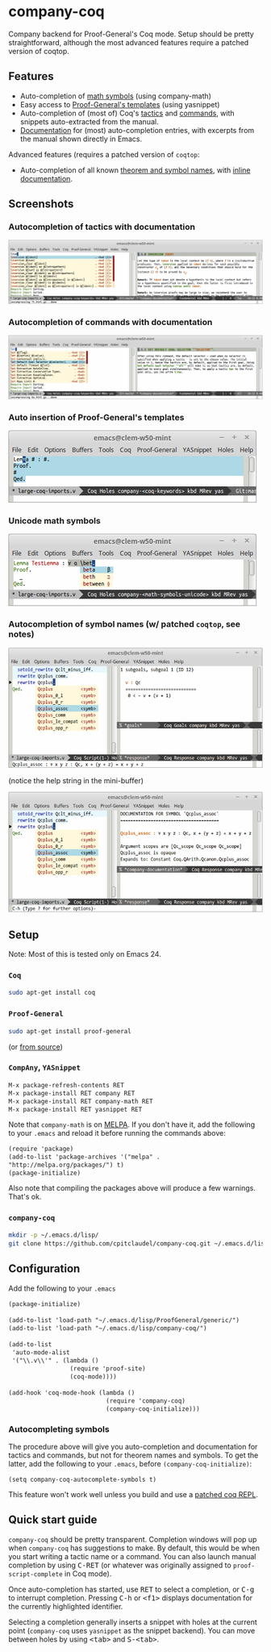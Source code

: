 # company-coq

Company backend for Proof-General's Coq mode. Setup should be pretty straightforward, although the most advanced features require a patched version of coqtop.

## Features

* Auto-completion of [math symbols](img/tactic-completion-doc.png) (using company-math)
* Easy access to [Proof-General's templates](img/lemma-completion.png) (using yasnippet)
* Auto-completion of (most of) Coq's [tactics](img/command-completion-doc.png) and [commands](img/symbol-completion-doc.png), with snippets auto-extracted from the manual.
* [Documentation](img/keyword-completion-doc.png) for (most) auto-completion entries, with excerpts from the manual shown directly in Emacs.

Advanced features (requires a patched version of `coqtop`:

* Auto-completion of all known [theorem and symbol names](img/symbol-completion-doc.png), with [inline documentation](img/symbol-completion.png).

## Screenshots

### Autocompletion of tactics with documentation

<img src="img/tactic-completion-doc.png" alt="Autocompletion of tactics with documentation" />

### Autocompletion of commands with documentation

<img src="img/keyword-completion-doc.png" alt="Autocompletion of commands with documentation" />

### Auto insertion of Proof-General's templates

<img src="img/lemma-completion.png" alt="Auto insertion of Proof-General's templates" />

### Unicode math symbols

<img src="img/math-completion.png" alt="Unicode math symbols" />

### Autocompletion of symbol names (w/ patched `coqtop`, see notes)

<img src="img/symbol-completion.png" alt="Autocompletion of symbol names" />

(notice the help string in the mini-buffer)

<img src="img/symbol-completion-doc.png" alt="Autocompletion of symbol names with documentation" />

## Setup

Note: Most of this is tested only on Emacs 24.

### `Coq`

```bash
sudo apt-get install coq
```

### `Proof-General`

```bash
sudo apt-get install proof-general
```

(or [from source](http://proofgeneral.inf.ed.ac.uk/releases/ProofGeneral-4.2.tgz))

### `CompAny`, `YASnippet`

```elisp
M-x package-refresh-contents RET
M-x package-install RET company RET
M-x package-install RET company-math RET
M-x package-install RET yasnippet RET
```

Note that `company-math` is on [MELPA](http://melpa.org/#/getting-started). If you don't have it, add the following to your `.emacs` and reload it before running the commands above:

```elisp
(require 'package)
(add-to-list 'package-archives '("melpa" . "http://melpa.org/packages/") t)
(package-initialize)
```

Also note that compiling the packages above will produce a few warnings. That's ok.

### `company-coq`

```bash
mkdir -p ~/.emacs.d/lisp/
git clone https://github.com/cpitclaudel/company-coq.git ~/.emacs.d/lisp/company-coq
```

## Configuration

Add the following to your `.emacs`

```elisp
(package-initialize)

(add-to-list 'load-path "~/.emacs.d/lisp/ProofGeneral/generic/")
(add-to-list 'load-path "~/.emacs.d/lisp/company-coq/")

(add-to-list
 'auto-mode-alist
 '("\\.v\\'" . (lambda ()
                 (require 'proof-site)
                 (coq-mode))))

(add-hook 'coq-mode-hook (lambda ()
                           (require 'company-coq)
                           (company-coq-initialize)))
```

### Autocompleting symbols

The procedure above will give you auto-completion and documentation for tactics and commands, but not for theorem names and symbols. To get the latter, add the following to your `.emacs`, before `(company-coq-initialize)`:

```elisp
(setq company-coq-autocomplete-symbols t)
```

This feature won't work well unless you build and use a [patched coq REPL](https://github.com/cpitclaudel/coq/tree/V8.4pl2-SearchAny).


## Quick start guide

`company-coq` should be pretty transparent. Completion windows will pop up when `company-coq` has suggestions to make. By default, this would be when you start writing a tactic name or a command. You can also launch manual completion by using <kbd>C-RET</kbd> (or whatever was originally assigned to `proof-script-complete` in Coq mode).

<!--
If you want to manually invoke completion from time to time, you can add the following to your `.emacs`:

```elisp
(add-hook 'company-mode-hook (lambda ()
                               (local-set-key [\C-return] 'company-manual-begin)))
```
-->

Once auto-completion has started, use <kbd>RET</kbd> to select a completion, or <kbd>C-g</kbd> to interrupt completion. Pressing <kbd>C-h</kbd> or <kbd>&lt;f1></kbd> displays documentation for the currently highlighted identifier.

Selecting a completion generally inserts a snippet with holes at the current point (`company-coq` uses `yasnippet` as the snippet backend). You can move between holes by using <kbd>&lt;tab></kbd> and <kbd>S-&lt;tab></kbd>.
